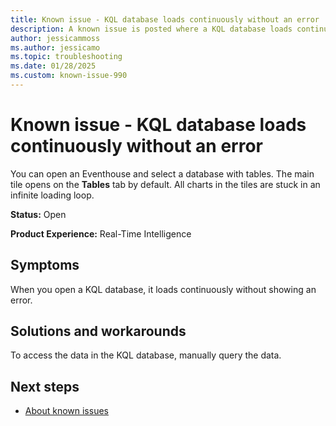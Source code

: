```yaml
---
title: Known issue - KQL database loads continuously without an error
description: A known issue is posted where a KQL database loads continuously without an error.
author: jessicammoss
ms.author: jessicamo
ms.topic: troubleshooting  
ms.date: 01/28/2025
ms.custom: known-issue-990
---
```


# Known issue - KQL database loads continuously without an error

You can open an Eventhouse and select a database with tables. The main tile opens on the **Tables** tab by default. All charts in the tiles are stuck in an infinite loading loop.

**Status:** Open

**Product Experience:** Real-Time Intelligence

## Symptoms

When you open a KQL database, it loads continuously without showing an error.

## Solutions and workarounds

To access the data in the KQL database, manually query the data.

## Next steps

- [About known issues](https://support.fabric.microsoft.com/known-issues)
